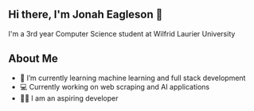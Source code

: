 ## Hi there, I'm Jonah Eagleson 👋

I'm a 3rd year Computer Science student at Wilfrid Laurier University

## About Me
- 🌱 I’m currently learning machine learning and full stack development
- 💻 Currently working on web scraping and AI applications
- 👨‍💻 I am an aspiring developer
